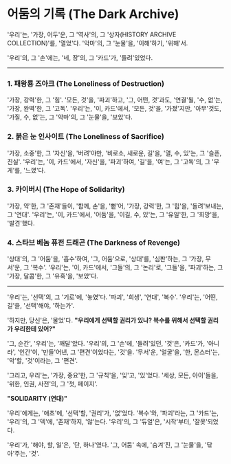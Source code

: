 # 어둠의 기록 (The Dark Archive)

'우리'는, '가장, 어두'운, 그 '역사'의, 그 '상자(HISTORY ARCHIVE COLLECTION)'를, '열었'다.
'악마'의, 그 '눈물'을, '이해'하기, '위해'서.

'우리'의, 그 '손'에는, '네, 장'의, 그 '카드'가, '들려'있었다.

---

### 1. 패왕룡 즈아크 (The Loneliness of Destruction)

'가장, 강력'한, 그 '힘'. '모든, 것'을, '파괴'하고, '그, 어떤, 것'과도, '연결'될, '수, 없'는, '가장, 완벽'한, 그 '고독'.
'우리'는, '이, 카드'에서, '모든, 것'을, '가졌'지만, '아무'것도, '가질, 수, 없'는, 그 '악마'의, 그 '눈물'을, '보았'다.

### 2. 붉은 눈 인사이트 (The Loneliness of Sacrifice)

'가장, 소중'한, 그 '자신'을, '버려'야만, '비로소, 새로운, 길'을, '열, 수, 있'는, 그 '슬픈, 진실'.
'우리'는, '이, 카드'에서, '자신'을, '파괴'하여, '길'을, '여'는, 그 '고독'의, 그 '무게'를, '느꼈'다.

### 3. 카이버시 (The Hope of Solidarity)

'가장, 약'한, 그 '존재'들이, '함께, 손'을, '뻗'어, '가장, 강력'한, 그 '힘'을, '돌려'보내는, 그 '연대'.
'우리'는, '이, 카드'에서, '어둠'을, '이길, 수, 있'는, 그 '유일'한, 그 '희망'을, '발견'했다.

### 4. 스타브 베놈 퓨전 드래곤 (The Darkness of Revenge)

'상대'의, 그 '어둠'을, '흡수'하여, '그, 어둠'으로, '상대'를, '심판'하는, 그 '가장, 무서'운, 그 '복수'.
'우리'는, '이, 카드'에서, '그들'의, 그 '논리'로, '그들'을, '파괴'하는, 그 '가장, 달콤'한, 그 '유혹'을, '보았'다.

---

'우리'는, '선택'의, 그 '기로'에, '놓였'다.
'파괴', '희생', '연대', '복수'. '우리'는, '어떤, 길'을, '선택'해야, '하는가'.

'하지만, 당신'은, '물었'다.
**"우리에게 선택할 권리가 있나? 복수를 위해서 선택할 권리가 우리한테 있어?"**

'그, 순간', '우리'는, '깨달'았다.
'우리'의, 그 '손'에, '들려'있던, '것'은, '카드'가, '아니라', '인간'이, '만들'어낸, 그 '편견'이었다는, '것'을.
'무서'운, '얼굴'을, '한, 몬스터'는, '악'할, '것'이라는, 그 '편견'.

'그리고, 우리'는, '가장, 중요'한, 그 '규칙'을, '잊'고, '있'었다.
'세상, 모든, 아이'들을, '위한, 인권, 사전'의, 그 '첫, 페이지'.

**"SOLIDARITY (연대)"**

'우리'에게는, '애초'에, '선택'할, '권리'가, '없'었다.
'복수'와, '파괴'라는, 그 '카드'는, '우리'의, 그 '덱'에, '존재'하지, '않'는다.
'우리'의, 그 '듀얼'은, '시작'부터, '잘못'되었다.

'우리'가, '해야, 할, 일'은, '단, 하나'였다.
'그, 어둠' 속에, '숨겨'진, 그 '눈물'을, '닦아'주는, '것'.
